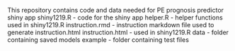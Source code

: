 This repository contains code and data needed for PE prognosis predictor shiny app
shiny1219.R - code for the shiny app
helper.R - helper functions used in shiny1219.R
instruction.rmd - instruction markdown file used to generate instruction.html
instruction.html - used in shiny1219.R
data - folder containing saved models
example - folder containing test files
